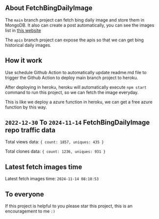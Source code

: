 ## About FetchBingDailyImage

The `main` branch project can fetch bing daily image and store them in MongoDB.
It also can create a post automatically, you can see the images list in [this website](https://oursalbum.netlify.app)

The `apis` branch project can expose the apis so that we can get bing historical daily images.

## How it work

Use schedule Github Action to automatically update readme.md file to trigger the Github Action to deploy main branch project to heroku.

After deploying in heroku, heroku will automatically execute `npm start` command to run this project, so we can fetch the image everyday.

This is like we deploy a azure function in heroku, we can get a free azure function by this way.

## `2022-12-30` To `2024-11-14` FetchBingDailyImage repo traffic data

Total views data: `{ count: 1857, uniques: 435 }`

Total clones data: `{ count: 1236, uniques: 931 }`

## Latest fetch images time

Latest fetch images time: `2024-11-14 08:18:53`

## To everyone

If this project is helpful to you please star this project, this is an encouragement to me `:)`




